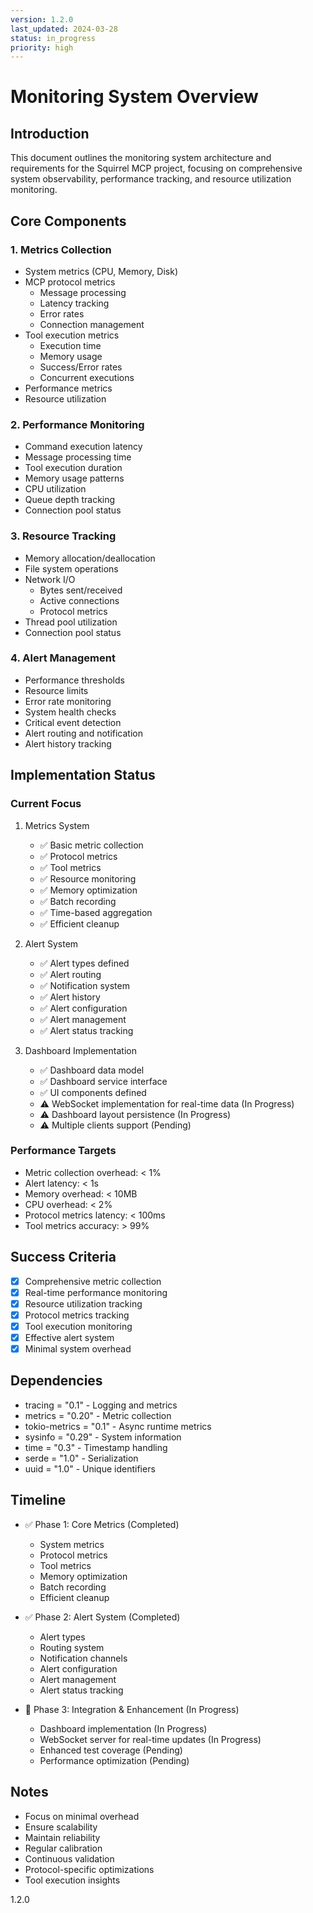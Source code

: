 ```yaml
---
version: 1.2.0
last_updated: 2024-03-28
status: in_progress
priority: high
---
```


# Monitoring System Overview

## Introduction
This document outlines the monitoring system architecture and requirements for the Squirrel MCP project, focusing on comprehensive system observability, performance tracking, and resource utilization monitoring.

## Core Components

### 1. Metrics Collection
- System metrics (CPU, Memory, Disk)
- MCP protocol metrics
  - Message processing
  - Latency tracking
  - Error rates
  - Connection management
- Tool execution metrics
  - Execution time
  - Memory usage
  - Success/Error rates
  - Concurrent executions
- Performance metrics
- Resource utilization

### 2. Performance Monitoring
- Command execution latency
- Message processing time
- Tool execution duration
- Memory usage patterns
- CPU utilization
- Queue depth tracking
- Connection pool status

### 3. Resource Tracking
- Memory allocation/deallocation
- File system operations
- Network I/O
  - Bytes sent/received
  - Active connections
  - Protocol metrics
- Thread pool utilization
- Connection pool status

### 4. Alert Management
- Performance thresholds
- Resource limits
- Error rate monitoring
- System health checks
- Critical event detection
- Alert routing and notification
- Alert history tracking

## Implementation Status

### Current Focus
1. Metrics System
   - ✅ Basic metric collection
   - ✅ Protocol metrics
   - ✅ Tool metrics
   - ✅ Resource monitoring
   - ✅ Memory optimization
   - ✅ Batch recording
   - ✅ Time-based aggregation
   - ✅ Efficient cleanup

2. Alert System
   - ✅ Alert types defined
   - ✅ Alert routing
   - ✅ Notification system
   - ✅ Alert history
   - ✅ Alert configuration
   - ✅ Alert management
   - ✅ Alert status tracking

3. Dashboard Implementation
   - ✅ Dashboard data model
   - ✅ Dashboard service interface
   - ✅ UI components defined
   - ⚠️ WebSocket implementation for real-time data (In Progress)
   - ⚠️ Dashboard layout persistence (In Progress)
   - ⚠️ Multiple clients support (Pending)

### Performance Targets
- Metric collection overhead: < 1%
- Alert latency: < 1s
- Memory overhead: < 10MB
- CPU overhead: < 2%
- Protocol metrics latency: < 100ms
- Tool metrics accuracy: > 99%

## Success Criteria
- [x] Comprehensive metric collection
- [x] Real-time performance monitoring
- [x] Resource utilization tracking
- [x] Protocol metrics tracking
- [x] Tool execution monitoring
- [x] Effective alert system
- [x] Minimal system overhead

## Dependencies
- tracing = "0.1" - Logging and metrics
- metrics = "0.20" - Metric collection
- tokio-metrics = "0.1" - Async runtime metrics
- sysinfo = "0.29" - System information
- time = "0.3" - Timestamp handling
- serde = "1.0" - Serialization
- uuid = "1.0" - Unique identifiers

## Timeline
- ✅ Phase 1: Core Metrics (Completed)
  - System metrics
  - Protocol metrics
  - Tool metrics
  - Memory optimization
  - Batch recording
  - Efficient cleanup

- ✅ Phase 2: Alert System (Completed)
  - Alert types
  - Routing system
  - Notification channels
  - Alert configuration
  - Alert management
  - Alert status tracking

- 🔄 Phase 3: Integration & Enhancement (In Progress)
  - Dashboard implementation (In Progress)
  - WebSocket server for real-time updates (In Progress)
  - Enhanced test coverage (Pending)
  - Performance optimization (Pending)

## Notes
- Focus on minimal overhead
- Ensure scalability
- Maintain reliability
- Regular calibration
- Continuous validation
- Protocol-specific optimizations
- Tool execution insights 

<version>1.2.0</version> 